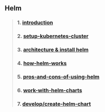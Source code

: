 ## Helm 

> ### 1. [introduction](01-introduction/README.md)
> ### 2. [setup-kubernetes-cluster](02-setup-kubernetes-cluster/README.md)
> ### 3. [architecture & install helm](03-install-helm/README.md)
> ### 4. [how-helm-works](01-introduction/how-helm-works.md)
> ### 5. [pros-and-cons-of-using-helm](01-introduction/pros-and-cons-of-using-helm.md)
> ### 6. [work-with-helm-charts](04-work-with-helm-charts/README.md)
> ### 7. [develop/create-helm-chart](05-create-helm-charts/README.md)








